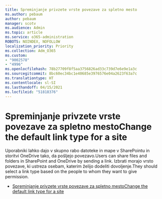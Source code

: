 ```yaml
---
title: Spreminjanje privzete vrste povezave za spletno mesto
ms.author: pebaum
author: pebaum
manager: scotv
ms.audience: Admin
ms.topic: article
ms.service: o365-administration
ROBOTS: NOINDEX, NOFOLLOW
localization_priority: Priority
ms.collection: Adm_O365
ms.custom:
- "9002578"
- "4996"
ms.openlocfilehash: 78b27709f8f5aa3756826ad33c739d7e6e9e1a3c
ms.sourcegitcommit: 8bc60ec34bc1e40685e3976576e04a2623f63a7c
ms.translationtype: HT
ms.contentlocale: sl-SI
ms.lasthandoff: 04/15/2021
ms.locfileid: "51818376"
---
```

# <a name="change-the-default-link-type-for-a-site"></a><span data-ttu-id="b7da3-102">Spreminjanje privzete vrste povezave za spletno mesto</span><span class="sxs-lookup"><span data-stu-id="b7da3-102">Change the default link type for a site</span></span>

<span data-ttu-id="b7da3-103">Uporabniki lahko dajo v skupno rabo datoteke in mape v SharePointu in storitvi OneDrive tako, da pošljejo povezavo.</span><span class="sxs-lookup"><span data-stu-id="b7da3-103">Users can share files and folders in SharePoint and OneDrive by sending a link.</span></span> <span data-ttu-id="b7da3-104">Izbrati morajo vrsto povezave, ki ustreza osebam, katerim želijo dodeliti dovoljenje.</span><span class="sxs-lookup"><span data-stu-id="b7da3-104">They should select a link type based on the people to whom they want to give permission.</span></span>

- [<span data-ttu-id="b7da3-105">Spreminjanje privzete vrste povezave za spletno mesto</span><span class="sxs-lookup"><span data-stu-id="b7da3-105">Change the default link type for a site</span></span>](https://docs.microsoft.com/sharepoint/change-default-sharing-link)
